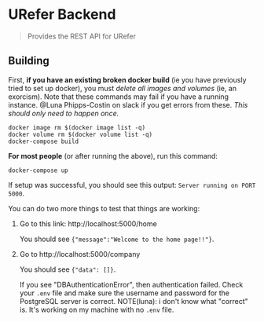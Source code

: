 # URefer Backend

> Provides the REST API for URefer

## Building

First, **if you have an existing broken docker build** (ie you have
previously tried to set up docker), you must *delete all images and volumes*
(ie, an exorcism). Note that these commands may fail if you have a running
instance. @Luna Phipps-Costin on slack if you get errors from these. *This
should only need to happen once.*

```
docker image rm $(docker image list -q)
docker volume rm $(docker volume list -q)
docker-compose build
```

**For most people** (or after running the above), run this command:

```
docker-compose up
```

If setup was successful, you should see this output: `Server running on PORT 5000`.

You can do two more things to test that things are working:

1. Go to this link: http://localhost:5000/home

   You should see `{"message":"Welcome to the home page!!"}`.

2. Go to http://localhost:5000/company

   You should see `{"data": []}`.

   If you see "DBAuthenticationError", then authentication failed. Check your
   `.env` file and make sure the username and password for the PostgreSQL
   server is correct. NOTE(luna): i don't know what "correct" is. It's working
   on my machine with no `.env` file.

